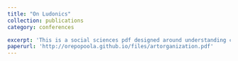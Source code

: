 ```yaml
---
title: "On Ludonics"
collection: publications
category: conferences

excerpt: 'This is a social sciences pdf designed around understanding cultlike dynamics'
paperurl: 'http://orepopoola.github.io/files/artorganization.pdf'
---
```

